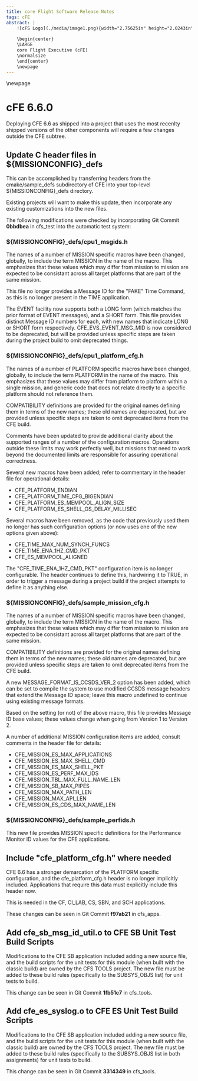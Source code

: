 ```yaml
---
title: core Flight Software Release Notes
tags: cFE
abstract: |    
    ![cFS Logo](./media/image1.png){width="2.75625in" height="2.0243in"}
    
    \begin{center}
    \LARGE
    core Flight Executive (cFE)
    \normalsize
    \end{center}
    \newpage                            
---
```


\newpage

# cFE 6.6.0

Deploying CFE 6.6 as shipped into a project that uses the most recenlty shipped versions of the other
components will require a few changes outside the CFE subtree.

## Update C header files in ${MISSIONCONFIG}_defs

This can be accomplished by transferring headers from the cmake/sample_defs subdirectory of CFE into 
your top-level ${MISSIONCONFIG}_defs directory.

Existing projects will want to make this update, then incorporate any existing customizations into 
the new files.

The following modifications were checked by incorporating Git Commit **0bbdbea** in cfs_test into the 
automatic test system:

### ${MISSIONCONFIG}_defs/cpu1_msgids.h

The names of a number of MISSION specific macros have been changed, globally, to include the term 
MISSION in the name of the macro. This emphasizes that these values which may differ from mission 
to mission are expected to be consistant across all target platforms that are part of the 
same mission.

This file no longer provides a Message ID for the "FAKE" Time Command, as this is no longer present 
in the TIME application.

The EVENT facility now supports both a LONG form (which matches the prior format of EVENT messages),
and a SHORT form. This file provides distinct Message ID numbers for each, with new names that indicate 
LONG or SHORT form respectively. CFE_EVS_EVENT_MSG_MID is now considered to be deprecated, but will be
provided unless specific steps are taken during the project build to omit deprecated things.

### ${MISSIONCONFIG}_defs/cpu1_platform_cfg.h

The names of a number of PLATFORM specific macros have been changed, globally, to include the term PLATFORM 
in the name of the macro. This emphasizes that these values may differ from platform to platform within a 
single mission, and generic code that does not relate directly to a specific platform should not
reference them.

COMPATIBILITY definitions are provided for the original names defining them in terms of the new names; these 
old names are deprecated, but are provided unless specific steps are taken to omit deprecated items from the 
CFE build.

Comments have been updated to provide additional clarity about the supported ranges of a number of the 
configuration macros. Operations outside these limits may work perfectly well, but missions that need to work 
beyond the documented limits are responsible for assuring operational correctness.

Several new macros have been added; refer to commentary in the header file for operational details:

+   CFE_PLATFORM_ENDIAN
+   CFE_PLATFORM_TIME_CFG_BIGENDIAN
+   CFE_PLATFORM_ES_MEMPOOL_ALIGN_SIZE
+   CFE_PLATFORM_ES_SHELL_OS_DELAY_MILLISEC

Several macros have been removed, as the code that previously used them no longer has such 
configuration options (or now uses one of the new options given above):

+   CFE_TIME_MAX_NUM_SYNCH_FUNCS
+   CFE_TIME_ENA_1HZ_CMD_PKT
+   CFE_ES_MEMPOOL_ALIGNED

The "CFE_TIME_ENA_1HZ_CMD_PKT" configuration item is no longer configurable. The header continues to define
this, hardwiring it to TRUE, in order to trigger a message during a project build if the project attempts to
define it as anything else.

### ${MISSIONCONFIG}_defs/sample_mission_cfg.h

The names of a number of MISSION specific macros have been changed, globally, to include the term MISSION in 
the name of the macro. This emphasizes that these values which may differ from mission to mission are expected 
to be consistant across all target platforms that are part of the same mission.

COMPATIBILITY definitions are provided for the original names defining them in terms of the new names; these 
old names are deprecated, but are provided unless specific steps are taken to omit deprecated items from the 
CFE build.

A new MESSAGE_FORMAT_IS_CCSDS_VER_2 option has been added, which can be set to compile the system to use 
modified CCSDS message headers that extend the Message ID space; leave this macro undefined to continue using 
existing message formats.

Based on the setting (or not) of the above macro, this file provides Message ID base values; these values 
change when going from Version 1 to Version 2.

A number of additional MISSION configuration items are added, consult comments in the header file 
for details:

+   CFE_MISSION_ES_MAX_APPLICATIONS
+   CFE_MISSION_ES_MAX_SHELL_CMD
+   CFE_MISSION_ES_MAX_SHELL_PKT
+   CFE_MISSION_ES_PERF_MAX_IDS
+   CFE_MISSION_TBL_MAX_FULL_NAME_LEN
+   CFE_MISSION_SB_MAX_PIPES
+   CFE_MISSION_MAX_PATH_LEN
+   CFE_MISSION_MAX_API_LEN
+   CFE_MISSION_ES_CDS_MAX_NAME_LEN

### ${MISSIONCONFIG}_defs/sample_perfids.h

This new file provides MISSION specific definitions for the Performance Monitor ID values for the 
CFE applications.

## Include "cfe_platform_cfg.h" where needed

CFE 6.6 has a stronger demarcation of the PLATFORM specific configuration, and the cfe_platform_cfg.h 
header is no longer implicitly included. Applications that require this data must explicitly include 
this header now.

This is needed in the CF, CI_LAB, CS, SBN, and SCH applications.

These changes can be seen in Git Commit **f97ab21** in cfs_apps.

## Add cfe_sb_msg_id_util.o to CFE SB Unit Test Build Scripts

Modifications to the CFE SB application included adding a new source file, and the build scripts for 
the unit tests for this module (when built with the classic build) are owned by the CFS TOOLS project. 
The new file must be added to these build rules (specifically to the SUBSYS_OBJS list) for unit tests 
to build.

This change can be seen in Git Commit **1fb51c7** in cfs_tools.

## Add cfe_es_syslog.o to CFE ES Unit Test Build Scripts

Modifications to the CFE SB application included adding a new source file, and the build scripts for the 
unit tests for this module (when built with the classic build) are owned by the CFS TOOLS project. The new 
file must be added to these build rules (specifically to the SUBSYS_OBJS list in both assignments) for 
unit tests to build.

This change can be seen in Git Commit **3314349** in cfs_tools.
